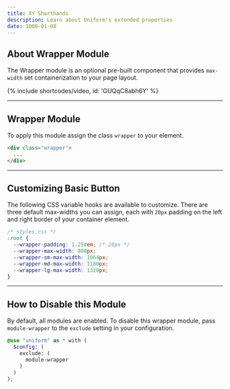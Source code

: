 ```yaml
---
title: XY Shorthands
description: Learn about Uniform's extended properties
date: 1000-01-08
---
```


## About Wrapper Module

The Wrapper module is an optional pre-built component that provides `max-width` set containerization to your page layout.

{% include shortcodes/video, id: 'GUQqC8abh6Y' %}

---

## Wrapper Module

To apply this module assign the class `wrapper` to your element.

```html
<div class="wrapper">
  ...
</div>
```

---

## Customizing Basic Button

The following CSS variable hooks are available to customize. There are three default max-widths you can assign, each with `20px` padding on the left and right border of your container element.

```css
/* styles.css */
:root {
  --wrapper-padding: 1.25rem; /* 20px */
  --wrapper-max-width: 808px;
  --wrapper-sm-max-width: 1064px;
  --wrapper-md-max-width: 1180px;
  --wrapper-lg-max-width: 1320px;
}
```

---

## How to Disable this Module

By default, all modules are enabled. To disable this wrapper module, pass `module-wrapper` to the `exclude` setting in your configuration.

```scss
@use "uniform" as * with (
  $config: (
    exclude: (
      module-wrapper
    )
  )
);
```